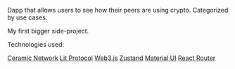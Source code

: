 Dapp that allows users to see how their peers are using crypto. Categorized by use cases.

My first bigger side-project.

Technologies used:

[Ceramic Network](https://ceramic.network/)
[Lit Protocol](https://ceramic.network/)
[Web3.js](https://web3js.readthedocs.io/)
[Zustand](https://github.com/pmndrs/zustand)
[Material UI](https://mui.com/)
[React Router](https://reactrouter.com/)